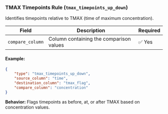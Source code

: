 ### TMAX Timepoints Rule (`tmax_timepoints_up_down`)

Identifies timepoints relative to TMAX (time of maximum concentration).

| Field | Description | Required |
|--------|------------|----------|
| `compare_column` | Column containing the comparison values | ✅ Yes |

#### Example:
```json
{
    "type": "tmax_timepoints_up_down",
    "source_column": "time",
    "destination_column": "tmax_flag",
    "compare_column": "concentration"
}
```
**Behavior:** Flags timepoints as before, at, or after TMAX based on concentration values.
